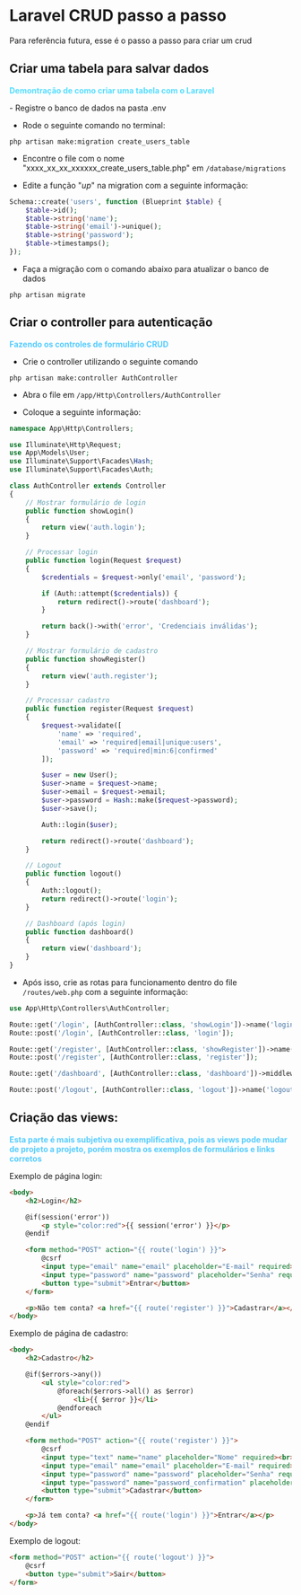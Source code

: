 # Laravel CRUD passo a passo
Para referência futura, esse é o passo a passo para criar um crud

## Criar uma tabela para salvar dados
<p style="color: #55ddff; font-weight: bold;">Demontração de como criar uma tabela com o Laravel</p>
- Registre o banco de dados na pasta .env

- Rode o seguinte comando no terminal:

```
php artisan make:migration create_users_table
``` 

- Encontre o file com o nome "xxxx_xx_xx_xxxxxx_create_users_table.php" em `/database/migrations`

- Edite a função "*up*" na migration com a seguinte informação:

```php
Schema::create('users', function (Blueprint $table) {
    $table->id();
    $table->string('name');
    $table->string('email')->unique();
    $table->string('password');
    $table->timestamps();
});
```

- Faça a migração com o comando abaixo para atualizar o banco de dados

```
php artisan migrate
```

## Criar o controller para autenticação
<p style="color: #55ccff; font-weight: bold;">Fazendo os controles de formulário CRUD</p>

- Crie o controller utilizando o seguinte comando

```
php artisan make:controller AuthController
```

- Abra o file em `/app/Http\Controllers/AuthController`

- Coloque a seguinte informação:

```php
namespace App\Http\Controllers;

use Illuminate\Http\Request;
use App\Models\User;
use Illuminate\Support\Facades\Hash;
use Illuminate\Support\Facades\Auth;

class AuthController extends Controller
{
    // Mostrar formulário de login
    public function showLogin()
    {
        return view('auth.login');
    }

    // Processar login
    public function login(Request $request)
    {
        $credentials = $request->only('email', 'password');

        if (Auth::attempt($credentials)) {
            return redirect()->route('dashboard');
        }

        return back()->with('error', 'Credenciais inválidas');
    }

    // Mostrar formulário de cadastro
    public function showRegister()
    {
        return view('auth.register');
    }

    // Processar cadastro
    public function register(Request $request)
    {
        $request->validate([
            'name' => 'required',
            'email' => 'required|email|unique:users',
            'password' => 'required|min:6|confirmed'
        ]);

        $user = new User();
        $user->name = $request->name;
        $user->email = $request->email;
        $user->password = Hash::make($request->password);
        $user->save();

        Auth::login($user);

        return redirect()->route('dashboard');
    }

    // Logout
    public function logout()
    {
        Auth::logout();
        return redirect()->route('login');
    }

    // Dashboard (após login)
    public function dashboard()
    {
        return view('dashboard');
    }
}
```

- Após isso, crie as rotas para funcionamento dentro do file `/routes/web.php` com a seguinte informação:

```php
use App\Http\Controllers\AuthController;

Route::get('/login', [AuthController::class, 'showLogin'])->name('login');
Route::post('/login', [AuthController::class, 'login']);

Route::get('/register', [AuthController::class, 'showRegister'])->name('register');
Route::post('/register', [AuthController::class, 'register']);

Route::get('/dashboard', [AuthController::class, 'dashboard'])->middleware('auth')->name('dashboard');

Route::post('/logout', [AuthController::class, 'logout'])->name('logout');
```

## Criação das views:
<p style="color: #55ccff; font-weight: bold;">Esta parte é mais subjetiva ou exemplificativa, pois as views pode mudar de projeto a projeto, porém mostra os exemplos de formulários e links corretos</p>

Exemplo de página login:
```html
<body>
    <h2>Login</h2>

    @if(session('error'))
        <p style="color:red">{{ session('error') }}</p>
    @endif

    <form method="POST" action="{{ route('login') }}">
        @csrf
        <input type="email" name="email" placeholder="E-mail" required><br>
        <input type="password" name="password" placeholder="Senha" required><br>
        <button type="submit">Entrar</button>
    </form>

    <p>Não tem conta? <a href="{{ route('register') }}">Cadastrar</a></p>
</body>
```

Exemplo de página de cadastro:
```html
<body>
    <h2>Cadastro</h2>

    @if($errors->any())
        <ul style="color:red">
            @foreach($errors->all() as $error)
                <li>{{ $error }}</li>
            @endforeach
        </ul>
    @endif

    <form method="POST" action="{{ route('register') }}">
        @csrf
        <input type="text" name="name" placeholder="Nome" required><br>
        <input type="email" name="email" placeholder="E-mail" required><br>
        <input type="password" name="password" placeholder="Senha" required><br>
        <input type="password" name="password_confirmation" placeholder="Confirmar senha" required><br>
        <button type="submit">Cadastrar</button>
    </form>

    <p>Já tem conta? <a href="{{ route('login') }}">Entrar</a></p>
</body>
```

Exemplo de logout:
```html
<form method="POST" action="{{ route('logout') }}">
    @csrf
    <button type="submit">Sair</button>
</form>
```